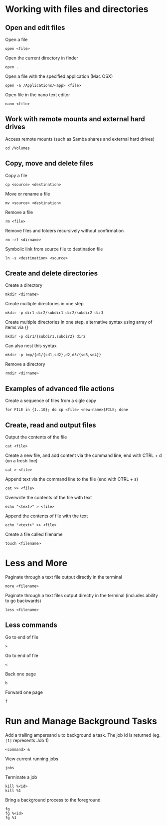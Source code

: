 # Working with files and directories

## Open and edit files

Open a file

    open <file>

Open the current directory in finder

    open .

Open a file with the specified application (Mac OSX)

    open -a /Applications/<app> <file>

Open file in the nano text editor

    nano <file>

## Work with remote mounts and external hard drives

Access remote mounts (such as Samba shares and external hard drives)

    cd /Volumes

## Copy, move and delete files

Copy a file

    cp <source> <destination>

Move or rename a file

    mv <source> <destination>

Remove a file

    rm <file>

Remove files and folders recursively without confirmation

    rm -rf <dirname>

Symbolic link from source file to destination file

    ln -s <destination> <source>

## Create and delete directories

Create a directory

    mkdir <dirname>

Create multiple directories in one step

    mkdir -p dir1 dir2/subdir1 dir2/subdir2 dir3

Create multiple directories in one step, alternative syntax using array of items via {}

    mkdir -p dir1/{subdir1,subdir2} dir2

Can also nest this syntax

    mkdir -p tmp/{d1/{sd1,sd2},d2,d3/{sd3,sd4}}

Remove a directory

    rmdir <dirname>

## Examples of advanced file actions

Create a sequence of files from a sigle copy

    for FILE in {1..10}; do cp <file> <new-name>$FILE; done

## Create, read and output files

Output the contents of the file

    cat <file>

Create a new file, and add content via the command line, end with CTRL + d (on a fresh line)

    cat > <file>

Append text via the command line to the file (end with CTRL + s)

    cat >> <file>

Overwrite the contents of the file with text

    echo "<text>" > <file>

Append the contents of file with the text

    echo "<text>" >> <file>

Create a file called filename

    touch <filename>

# Less and More

Paginate through a text file output directly in the terminal

    more <filename>

Paginate through a text files output directly in the terminal (includes ability to go backwards)

    less <filename>

## Less commands

Go to end of file

    >

Go to end of file

    <

Back one page

    b

Forward one page

    f

# Run and Manage Background Tasks

Add a trailing ampersand `&` to background a task. The job id is returned (eg. `[1]` represents Job 1)

    <command> &

View current running jobs

    jobs

Terminate a job

    kill %<id>
    kill %1

Bring a background process to the foreground

    fg
    fg %<id>
    fg %1
